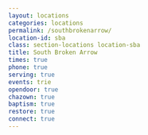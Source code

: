 ```yaml
---
layout: locations
categories: locations
permalink: /southbrokenarrow/
location-id: sba
class: section-locations location-sba
title: South Broken Arrow
times: true
phone: true
serving: true
events: trie
opendoor: true
chazown: true
baptism: true
restore: true
connect: true
---
```

